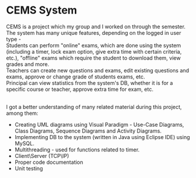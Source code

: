 # CEMS System
 CEMS is a project which my group and I worked on through the semester. The system has many unique features, depending on the logged in user type -<br/>
Students can perform "online" exams, which are done using the system (including a timer, lock exam option, give extra time with certain criteria, etc.), "offline" exams which require the student to download them, view grades and more.<br/>
Teachers can create new questions and exams, edit existing questions and exams, approve or change grade of students exams, etc.<br/>
Principal can view statistics from the system's DB, whether it is for a specific course or teacher, approve extra time for exam, etc. 

<br/>I got a better understanding of many related material during this project, among them:
- Creating UML diagrams using Visual Paradigm - Use-Case Diagrams, Class Diagrams, Sequence Diagrams and Activity Diagrams.
- Implementing DB to the system (written in Java using Eclipse IDE) using MySQL.
- Multithreading - used for functions related to timer.
- Client\Server (TCP\IP)
- Proper code documentation
- Unit testing
